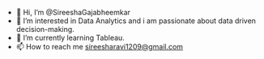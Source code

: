 - 👋 Hi, I’m @SireeshaGajabheemkar
- 👀 I’m interested in Data Analytics and i am passionate about data driven decision-making.
- 🌱 I’m currently learning Tableau.
- 📫 How to reach me sireesharavi1209@gmail.com


<!---
SireeshaGajabheemkar/SireeshaGajabheemkar is a ✨ special ✨ repository because its `README.md` (this file) appears on your GitHub profile.
You can click the Preview link to take a look at your changes.
--->
